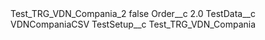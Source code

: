 <?xml version="1.0" encoding="UTF-8"?>
<CustomMetadata xmlns="http://soap.sforce.com/2006/04/metadata" xmlns:xsi="http://www.w3.org/2001/XMLSchema-instance" xmlns:xsd="http://www.w3.org/2001/XMLSchema">
    <label>Test_TRG_VDN_Compania_2</label>
    <protected>false</protected>
    <values>
        <field>Order__c</field>
        <value xsi:type="xsd:double">2.0</value>
    </values>
    <values>
        <field>TestData__c</field>
        <value xsi:type="xsd:string">VDNCompaniaCSV</value>
    </values>
    <values>
        <field>TestSetup__c</field>
        <value xsi:type="xsd:string">Test_TRG_VDN_Compania</value>
    </values>
</CustomMetadata>
